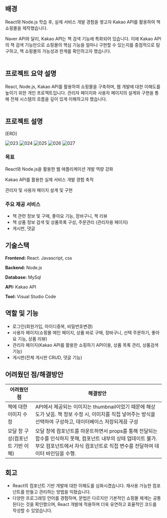 ## 배경

React와 Node.js 학습 후, 실제 서비스 개발 경험을 쌓고자 Kakao API를 활용하여 책 쇼핑몰을 제작했습니다. 

Naver API와 달리, Kakao API는 책 검색 기능에 특화되어 있습니다. 이에 Kakao API의 책 검색 기능만으로 쇼핑몰의 핵심 기능을 얼마나 구현할 수 있는지를 중점적으로 탐구하고, 책 쇼핑몰의 가능성과 한계를 확인하고자 했습니다.
<br>
<br>

## 프로젝트 요약 설명

React, Node.js, Kakao API를 활용하여 쇼핑몰을 구축하며, 웹 개발에 대한 이해도를 높이기 위한 개인 프로젝트입니다. 관리자 페이지와 사용자 페이지의 설계와 구현을 통해 전체 시스템의 흐름을 깊이 있게 이해하고자 했습니다.
<br>
<br>

## 프로젝트 설명

<div>[ERD]</div>


![023](https://github.com/user-attachments/assets/0d173350-4099-411c-9eb9-50c1592c182a)
![024](https://github.com/user-attachments/assets/8623c334-8b64-4656-bfcc-8be864a90051)
![025](https://github.com/user-attachments/assets/43bfe961-5c96-47b4-bca6-05fea69d28dc)
![026](https://github.com/user-attachments/assets/b84796f1-4aa7-4735-9cf7-d2b8063a9a2d)
![027](https://github.com/user-attachments/assets/d2ffc52a-86b1-45a6-9a0d-91e872bc8a9f)





### 목표

React와 Node.js을 활용한 웹 애플리케이션 개발 역량 강화

Kakao API를 활용한 실제 서비스 개발 경험 축적

관리자 및 사용자 페이지 설계 및 구현

### 주요 제공 서비스

- 책 관련 정보 및 구매, 좋아요 기능, 장바구니, 책 리뷰
- 책 상품 정보 검색 및 상품목록 구성, 주문관리 (관리자용 페이지)
- 게시판, 댓글

## 기술스택

**Frontend:** React.  Javascript, css

**Backend:** Node.js

**Database:** MySql

**API:** Kakao API

**Tool:** Visual Studio Code

## 역할 및 기능

- 로그인(회원가입, 아이디중복, 비밀번호변경)
- 사용자 페이지(쇼핑몰 메인 페이지, 상품 바로 구매, 장바구니, 선택 주문하기, 좋아요 기능, 상품 리뷰)
- 관리자 페이지(Kakao API를 활용한 쇼핑하기 API이용, 상품 목록 관리, 상품검색 기능)
- 게시판(전체 게시판 CRUD, 댓글 기능)

## 어려웠던 점/해결방안

| 어려웠던 점  | 해결방안 |
| --- | --- |
| 책에 대한 이미지 수정 | API에서 제공되는 이미지는 thumbnail이었기 때문에 해상도가 낮음. 책 정보 수정 시, 이미지를 직접 넣어주는 방식을 선택하여 구성하고, 데이터베이스 저장되게끔 구성  |
| 모달 창 구성(컴포넌트 기반 이해) | 모달 창에 컴포넌트를 마운트하면서 props를 통해 전달되는 함수를 인식하지 못해, 컴포넌트 내부의 상태 업데이트 불가. 부모 컴포넌트에서 자식 컴포넌트로 직접 변수를 전달하여 데이터 바인딩을 수행. |

## 회고

- React의 컴포넌트 기반 개발에 대한 이해도를 심화시켰습니다. 재사용 가능한 컴포넌트를 만들고 관리하는 방법을 익혔습니다.
- 다양한 프로그래밍 언어를 경험하며, 문법은 다르지만 기본적인 쇼핑몰 체계는 공통된다는 것을 확인했으며, React 개발에 적용하며 더욱 유연하고 효율적인 코드를 작성할 수 있었습니다.
